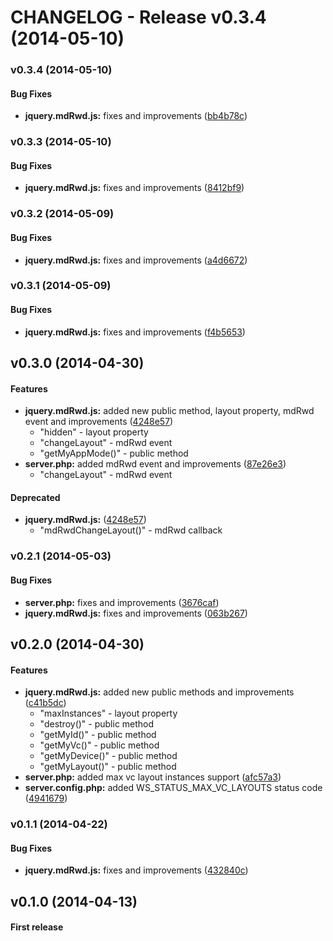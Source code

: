CHANGELOG - Release v0.3.4 (2014-05-10)
=====

<a name="v0.3.4"></a>
### v0.3.4 (2014-05-10)

#### Bug Fixes

* **jquery.mdRwd.js:** fixes and improvements ([bb4b78c](https://github.com/sipy/mdRwd/commit/bb4b78cabf962b4fd69eab04cad9eb0ca2b9fc92))

<a name="v0.3.3"></a>
### v0.3.3 (2014-05-10)

#### Bug Fixes

* **jquery.mdRwd.js:** fixes and improvements ([8412bf9](https://github.com/sipy/mdRwd/commit/8412bf9d3beff8ca56f3151684db6cc8f539bf06))

<a name="v0.3.2"></a>
### v0.3.2 (2014-05-09)

#### Bug Fixes

* **jquery.mdRwd.js:** fixes and improvements ([a4d6672](https://github.com/sipy/mdRwd/commit/a4d66728e2d0a8a775782b5b2102e97568c93ab3))


<a name="v0.3.1"></a>
### v0.3.1 (2014-05-09)

#### Bug Fixes

* **jquery.mdRwd.js:** fixes and improvements ([f4b5653](https://github.com/sipy/mdRwd/commit/f4b56534f7596065a0400c8d32eed775df72432a))

<a name="v0.3.0"></a>
## v0.3.0 (2014-04-30)

#### Features
* **jquery.mdRwd.js:** added new public method, layout property, mdRwd event and improvements ([4248e57](https://github.com/sipy/mdRwd/commit/4248e57b9c79eeaebbae996c7128c8b78f6f9f5d))
    * "hidden" - layout property
    * "changeLayout" - mdRwd event
    * "getMyAppMode()" - public method
* **server.php:** added  mdRwd event and improvements ([87e26e3](https://github.com/sipy/mdRwd/commit/87e26e3754ae113e8eecf574ad1f3ce122d8273d))
    * "changeLayout" - mdRwd event

#### Deprecated
* **jquery.mdRwd.js:** ([4248e57](https://github.com/sipy/mdRwd/commit/4248e57b9c79eeaebbae996c7128c8b78f6f9f5d))
    * "mdRwdChangeLayout()" - mdRwd callback

<a name="v0.2.1"></a>
### v0.2.1 (2014-05-03)

#### Bug Fixes

* **server.php:** fixes and improvements ([3676caf](https://github.com/sipy/mdRwd/commit/3676caf17595fcd9e4d6e0e037e0432c36c0cb04))
* **jquery.mdRwd.js:** fixes and improvements ([063b267](https://github.com/sipy/mdRwd/commit/063b267665bfecd247679db6d79c42c53c77cf4c))

<a name="v0.2.0"></a>
## v0.2.0 (2014-04-30)

#### Features
* **jquery.mdRwd.js:** added new public methods and improvements ([c41b5dc](https://github.com/sipy/mdRwd/commit/c41b5dc06e5f7021988c78443a56adc2eb774b1d))
    * "maxInstances" - layout property
    * "destroy()" - public method
    * "getMyId()" - public method
    * "getMyVc()" - public method
    * "getMyDevice()" - public method
    * "getMyLayout()" - public method
* **server.php:** added max vc layout instances support ([afc57a3](https://github.com/sipy/mdRwd/commit/afc57a3fd89864292ba486f31bdb4b6ed414a1ec))
* **server.config.php:** added WS_STATUS_MAX_VC_LAYOUTS status code ([4941679](https://github.com/sipy/mdRwd/commit/4941679565a8ed78cad78f95e5b247df885ceaf5))

<a name="v0.1.1"></a>
### v0.1.1 (2014-04-22)

#### Bug Fixes

* **jquery.mdRwd.js:** fixes and improvements ([432840c](https://github.com/sipy/mdRwd/commit/432840ce349b8e317b742d3736e596498c2e980f)) 

<a name="v0.1.0"></a>
## v0.1.0 (2014-04-13)

#### First release